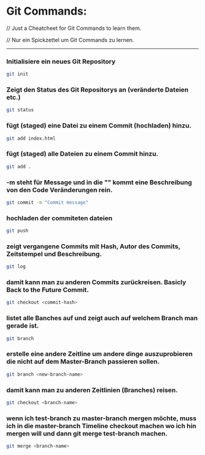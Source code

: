 # Git Commands:
// Just a Cheatcheet for Git Commands to learn them.

// Nur ein Spickzettel um Git Commands zu lernen.
___
### Initialisiere ein neues Git Repository

```bash
git init
```
### Zeigt den Status des Git Repositorys an (veränderte Dateien etc.)

```bash
git status
```
### fügt (staged) eine Datei zu einem Commit (hochladen) hinzu.

```bash
git add index.html
```

### fügt (staged) alle Dateien zu einem Commit hinzu.

```bash
git add .
```

### -m steht für Message und in die "" kommt eine Beschreibung von den Code Veränderungen rein.

```bash
git commit -m "Commit message"
```

### hochladen der commiteten dateien

```bash
git push
```

### zeigt vergangene Commits mit Hash, Autor des Commits, Zeitstempel und Beschreibung.

```bash
git log
```
  
### damit kann man zu anderen Commits zurückreisen. Basicly Back to the Future Commit.

```bash
git checkout <commit-hash>
```
 
### listet alle Banches auf und zeigt auch auf welchem Branch man gerade ist.

```bash
git branch
```
  
### erstelle eine andere Zeitline um andere dinge auszuprobieren die nicht auf dem Master-Branch passieren sollen. 

```bash
git branch <new-branch-name>
```
 
### damit kann man zu anderen Zeitlinien (Branches) reisen.

```bash
git checkout <branch-name>
```

### wenn ich test-branch zu master-branch mergen möchte, muss ich in die master-branch Timeline checkout machen wo ich hin mergen will und dann git merge test-branch machen. 

```bash
git merge <branch-name>
```

